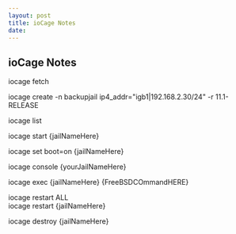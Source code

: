 ```yaml
---
layout: post
title: ioCage Notes
date: 
---
```


## ioCage Notes
iocage fetch  

iocage create -n backupjail ip4_addr="igb1|192.168.2.30/24" -r 11.1-RELEASE  

iocage list  

iocage start {jailNameHere}  

iocage set boot=on {jailNameHere}  

iocage console {yourJailNameHere}  

iocage exec {jailNameHere} {FreeBSDCOmmandHERE}  

iocage restart ALL  
iocage restart {jailNameHere}  

iocage destroy {jailNameHere}  
